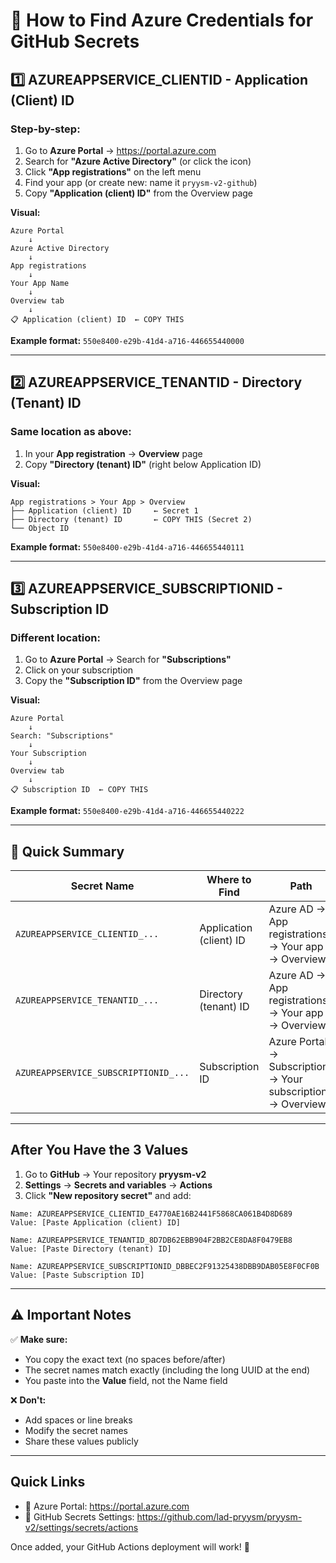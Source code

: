 # 📍 How to Find Azure Credentials for GitHub Secrets

## 1️⃣ AZUREAPPSERVICE_CLIENTID - Application (Client) ID

### Step-by-step:

1. Go to **Azure Portal** → https://portal.azure.com
2. Search for **"Azure Active Directory"** (or click the icon)
3. Click **"App registrations"** on the left menu
4. Find your app (or create new: name it `pryysm-v2-github`)
5. Copy **"Application (client) ID"** from the Overview page

**Visual:**
```
Azure Portal
    ↓
Azure Active Directory
    ↓
App registrations
    ↓
Your App Name
    ↓
Overview tab
    ↓
📋 Application (client) ID  ← COPY THIS
```

**Example format:** `550e8400-e29b-41d4-a716-446655440000`

---

## 2️⃣ AZUREAPPSERVICE_TENANTID - Directory (Tenant) ID

### Same location as above:

1. In your **App registration** → **Overview** page
2. Copy **"Directory (tenant) ID"** (right below Application ID)

**Visual:**
```
App registrations > Your App > Overview
├── Application (client) ID     ← Secret 1
├── Directory (tenant) ID       ← COPY THIS (Secret 2)
└── Object ID
```

**Example format:** `550e8400-e29b-41d4-a716-446655440111`

---

## 3️⃣ AZUREAPPSERVICE_SUBSCRIPTIONID - Subscription ID

### Different location:

1. Go to **Azure Portal** → Search for **"Subscriptions"**
2. Click on your subscription
3. Copy the **"Subscription ID"** from the Overview page

**Visual:**
```
Azure Portal
    ↓
Search: "Subscriptions"
    ↓
Your Subscription
    ↓
Overview tab
    ↓
📋 Subscription ID  ← COPY THIS
```

**Example format:** `550e8400-e29b-41d4-a716-446655440222`

---

## 🎯 Quick Summary

| Secret Name | Where to Find | Path |
|---|---|---|
| `AZUREAPPSERVICE_CLIENTID_...` | Application (client) ID | Azure AD → App registrations → Your app → Overview |
| `AZUREAPPSERVICE_TENANTID_...` | Directory (tenant) ID | Azure AD → App registrations → Your app → Overview |
| `AZUREAPPSERVICE_SUBSCRIPTIONID_...` | Subscription ID | Azure Portal → Subscriptions → Your subscription → Overview |

---

## After You Have the 3 Values

1. Go to **GitHub** → Your repository **pryysm-v2**
2. **Settings** → **Secrets and variables** → **Actions**
3. Click **"New repository secret"** and add:

```
Name: AZUREAPPSERVICE_CLIENTID_E4770AE16B2441F5868CA061B4D8D689
Value: [Paste Application (client) ID]
```

```
Name: AZUREAPPSERVICE_TENANTID_8D7DB62EBB904F2BB2CE8DA8F0479EB8
Value: [Paste Directory (tenant) ID]
```

```
Name: AZUREAPPSERVICE_SUBSCRIPTIONID_DBBEC2F91325438DBB9DAB05E8F0CF0B
Value: [Paste Subscription ID]
```

---

## ⚠️ Important Notes

✅ **Make sure:**
- You copy the exact text (no spaces before/after)
- The secret names match exactly (including the long UUID at the end)
- You paste into the **Value** field, not the Name field

❌ **Don't:**
- Add spaces or line breaks
- Modify the secret names
- Share these values publicly

---

## Quick Links

- 🔗 Azure Portal: https://portal.azure.com
- 🔗 GitHub Secrets Settings: https://github.com/lad-pryysm/pryysm-v2/settings/secrets/actions

Once added, your GitHub Actions deployment will work! 🚀
